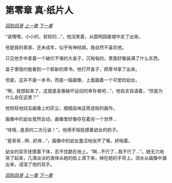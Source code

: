 # 第零章 真·纸片人

_[回到目录](README.md) [上一章](0.md) [下一章](1.md)_

“诶嘿嘿，小小的，软软的...”，他淫笑着，从圆明园废墟中走了出来。

他是我的弟弟，还未成年，似乎有神经病，我自然不喜欢他。

只见他手中拿着一个破烂不堪的大盒子，沉甸甸的，里面好像装满了什么东西。

盒子里隐约能看到一个崭新的厚书。他打开盒子，把厚书拿了出来。

但是，这并不是一本书，而是一幅画像，上面画着一个可爱的幼女。

“啊，我想起来了，这就是圣像破坏运动的幸存者吧...”，他自言自语着，“但是为什么会在这里？”

他轻轻地拭去画像上的灰尘，细细品味这奇迹般的画作。

画像中的幼女竟然会动，画像里好像存在着另一个世界...

“哇哦...是真的二次元诶！”，他用手指抚摸着幼女的奶子。

“是哥哥...啊...好痒...”，画像中的幼女羞涩地张开了嘴，娇喘着。

幼女的双手抚摸着下体，忍不住跪在地上。“啊...不行了...我不行了...”，她无力地哭了起来，几滴淡淡的液体从她的脸上滴下来，掉在她的手背上。泪水从画像中漏出来，浸湿了他的双手。

_[回到目录](README.md) [上一章](0.md) [下一章](1.md)_
